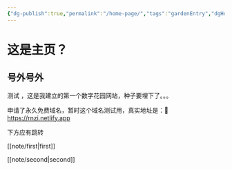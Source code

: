 ```yaml
---
{"dg-publish":true,"permalink":"/home-page/","tags":"gardenEntry","dgHomeLink":true,"dgPassFrontmatter":false,"dgShowBacklinks":false,"dgShowLocalGraph":true,"dgShowInlineTitle":false}
---
```



# 这是主页？
## 号外号外

测试 ，这是我建立的第一个数字花园网站，种子要埋下了。。。

申请了永久免费域名，暂时这个域名测试用，真实地址是：💎 https://rnzi.netlify.app


下方应有跳转

 [[note/first|first]]

[[note/second|second]]
